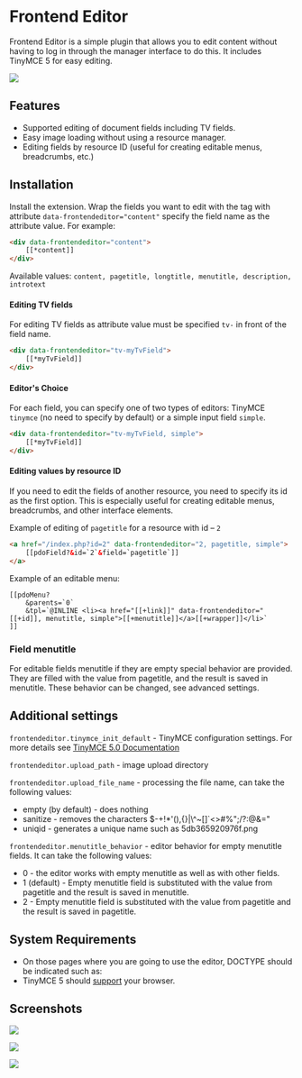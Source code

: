 # Frontend Editor

Frontend Editor is a simple plugin that allows you to edit content without having to log in through the manager interface to do this. It includes TinyMCE 5 for easy editing.

[![](https://file.modx.pro/files/5/c/8/5c8ed6dafbae4a9e2d4457b19787f0f1s.jpg)](https://file.modx.pro/files/5/c/8/5c8ed6dafbae4a9e2d4457b19787f0f1.png)

## Features

- Supported editing of document fields including TV fields.
- Easy image loading without using a resource manager.
- Editing fields by resource ID (useful for creating editable menus, breadcrumbs, etc.)

## Installation

Install the extension. Wrap the fields you want to edit with the tag with attribute `data-frontendeditor="content"`  specify the field name as the attribute value. For example:

```html
<div data-frontendeditor="content">
    [[*content]]
</div>
```

Available values: `content, pagetitle, longtitle, menutitle, description, introtext`

#### Editing TV fields

For editing TV fields as attribute value must be specified `tv-` in front of the field name.

```html
<div data-frontendeditor="tv-myTvField">
    [[*myTvField]]
</div>
```

#### Editor's Choice

For each field, you can specify one of two types of editors: TinyMCE `tinymce` (no need to specify by default) or a simple input field `simple`.

```html
<div data-frontendeditor="tv-myTvField, simple">
    [[*myTvField]]
</div>
```

#### Editing values by resource ID

If you need to edit the fields of another resource, you need to specify its id as the first option. This is especially useful for creating editable menus, breadcrumbs, and other interface elements.

Example of editing of `pagetitle` for a resource with id – `2`

```html
<a href="/index.php?id=2" data-frontendeditor="2, pagetitle, simple">
    [[pdoField?&id=`2`&field=`pagetitle`]]
</a>
```

Example of an editable menu:

```modx
[[pdoMenu?
    &parents=`0`
    &tpl=`@INLINE <li><a href="[[+link]]" data-frontendeditor="[[+id]], menutitle, simple">[[+menutitle]]</a>[[+wrapper]]</li>`
]]
```

### Field menutitle

For editable fields menutitle if they are empty special behavior are provided. They are filled with the value from pagetitle, and the result is saved in menutitle. These behavior can be changed, see advanced settings.

## Additional settings

`frontendeditor.tinymce_init_default` - TinyMCE configuration settings. For more details see [TinyMCE 5.0 Documentation][1]

`frontendeditor.upload_path` - image upload directory

`frontendeditor.upload_file_name` - processing the file name, can take the following values:

- empty (by default) - does nothing
- sanitize - removes the characters  $-+!*'(),{}|\\^~[]`<>#%\";/?:@&="
- uniqid - generates a unique name such as 5db365920976f.png

`frontendeditor.menutitle_behavior` - editor behavior for empty menutitle fields. It can take the following values:

- 0 - the editor works with empty menutitle as well as with other fields.
- 1 (default) - Empty menutitle field is substituted with the value from pagetitle and the result is saved in  menutitle.
- 2 - Empty menutitle field is substituted with the value from pagetitle and the result is saved in pagetitle.

## System Requirements

- On those pages where you are going to use the editor, DOCTYPE should be indicated such as: <!DOCTYPE html>
- TinyMCE 5 should [support][2] your browser.

## Screenshots

[![](https://file.modx.pro/files/e/3/4/e3483249078e30ae051b9fd74f09dae5.png)](https://file.modx.pro/files/e/3/4/e3483249078e30ae051b9fd74f09dae5.png)

[![](https://file.modx.pro/files/1/6/1/1617d1d329d68265515338e0d4b9bd08.png)](https://file.modx.pro/files/1/6/1/1617d1d329d68265515338e0d4b9bd08.png)

[![](https://file.modx.pro/files/7/4/a/74a888cbb8f1635033b868120a366850.png)](https://file.modx.pro/files/7/4/a/74a888cbb8f1635033b868120a366850.png)

[1]: https://www.tiny.cloud/docs/
[2]: https://www.tiny.cloud/docs/general-configuration-guide/system-requirements
